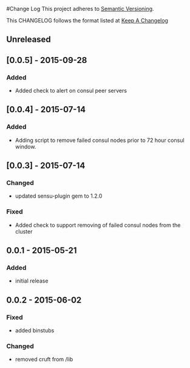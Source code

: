 #Change Log
This project adheres to [Semantic Versioning](http://semver.org/).

This CHANGELOG follows the format listed at [Keep A Changelog](http://keepachangelog.com/)

## Unreleased

## [0.0.5] - 2015-09-28
### Added
- Added check to alert on consul peer servers

## [0.0.4] - 2015-07-14
### Added
- Adding script to remove failed consul nodes prior to 72 hour consul window. 

## [0.0.3] - 2015-07-14
### Changed
- updated sensu-plugin gem to 1.2.0

### Fixed
- Added check to support removing of failed consul nodes from the cluster

## 0.0.1 - 2015-05-21

### Added
- initial release

## 0.0.2 - 2015-06-02

### Fixed
- added binstubs

### Changed
- removed cruft from /lib

